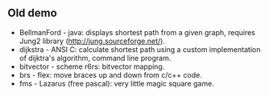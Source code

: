 ## Old demo ##

 - BellmanFord - java: displays shortest path from a given graph, requires Jung2 library (http://jung.sourceforge.net/).
 - dijkstra - ANSI C: calculate shortest path using a custom implementation of dijktra's algorithm, command line program.
 - bitvector - scheme r6rs: bitvector mapping.
 - brs - flex: move braces up and down from c/c++ code.
 - fms - Lazarus (free pascal): very little magic square game.
